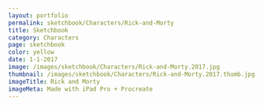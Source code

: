 ```yaml
---
layout: portfolio
permalink: sketchbook/Characters/Rick-and-Morty
title: Sketchbook
category: Characters
page: sketchbook
color: yellow
date: 1-1-2017
image: /images/sketchbook/Characters/Rick-and-Morty.2017.jpg
thumbnail: /images/sketchbook/Characters/Rick-and-Morty.2017.thumb.jpg
imageTitle: Rick and Morty
imageMeta: Made with iPad Pro + Procreate
---
```

